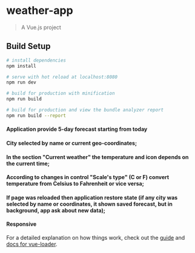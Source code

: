 # weather-app

> A Vue.js project

## Build Setup

``` bash
# install dependencies
npm install

# serve with hot reload at localhost:8080
npm run dev

# build for production with minification
npm run build

# build for production and view the bundle analyzer report
npm run build --report
```
#### Application provide 5-day forecast starting from today
#### City selected by name or current geo-coordinates;
#### In the section "Current weather" the temperature and icon depends on the current time;
#### According to changes in control "Scale's type" (C or F) convert temperature from Celsius to Fahrenheit or vice versa;
#### If page was reloaded then application restore state (if any city was selected by name or coordinates, it shown saved forecast, but in background, app ask about new data);
#### Responsive

For a detailed explanation on how things work, check out the [guide](http://vuejs-templates.github.io/webpack/) and [docs for vue-loader](http://vuejs.github.io/vue-loader).
